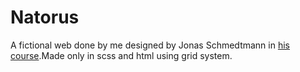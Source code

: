 # Natorus

A fictional web done by me designed by  Jonas Schmedtmann in [his course](https://www.udemy.com/course/advanced-css-and-sass).Made only in scss and html using grid system.
